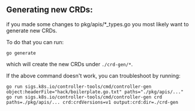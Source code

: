 
## Generating new CRDs:

if you made some changes to pkg/apis/*_types.go you most likely want to generate new CRDs. 

To do that you can run:
```
go generate
```
which will create the new CRDs under `./crd-gen/*`.


If the above command doesn't work, you can troubleshoot by running:

```
go run sigs.k8s.io/controller-tools/cmd/controller-gen object:headerFile="hack/boilerplate.go.txt" paths="./pkg/apis/..."
go run sigs.k8s.io/controller-tools/cmd/controller-gen crd paths=./pkg/apis/... crd:crdVersions=v1 output:crd:dir=./crd-gen
```
